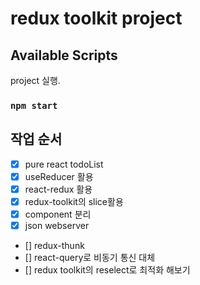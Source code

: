# redux toolkit project

## Available Scripts

project 실행.

### `npm start`

## 작업 순서
- [x] pure react todoList  
- [x] useReducer 활용  
- [x] react-redux 활용  
- [x] redux-toolkit의 slice활용  
- [x] component 분리   
- [x] json webserver  
- [] redux-thunk  
- [] react-query로 비동기 통신 대체  
- [] redux toolkit의 reselect로 최적화 해보기
